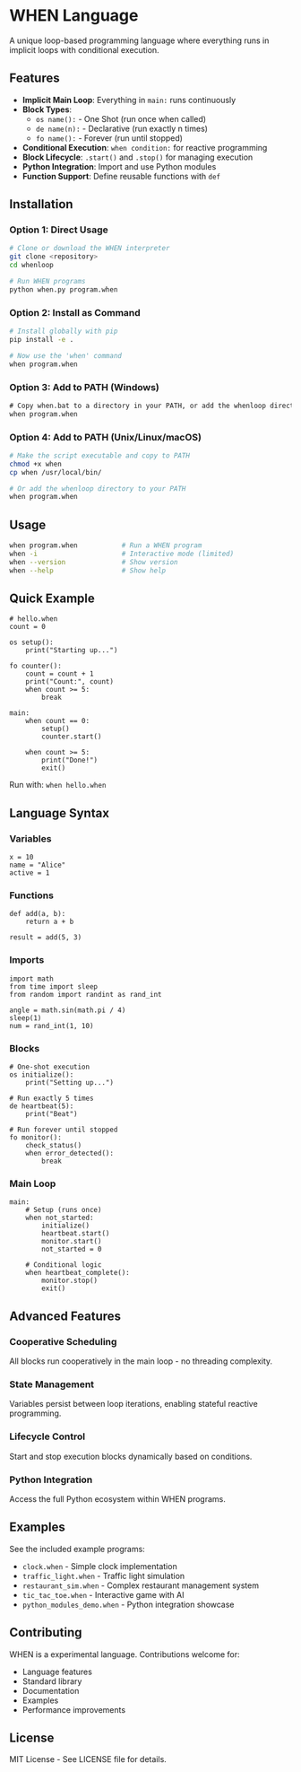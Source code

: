 # WHEN Language

A unique loop-based programming language where everything runs in implicit loops with conditional execution.

## Features

- **Implicit Main Loop**: Everything in `main:` runs continuously
- **Block Types**:
  - `os name():` - One Shot (run once when called)
  - `de name(n):` - Declarative (run exactly n times)
  - `fo name():` - Forever (run until stopped)
- **Conditional Execution**: `when condition:` for reactive programming
- **Block Lifecycle**: `.start()` and `.stop()` for managing execution
- **Python Integration**: Import and use Python modules
- **Function Support**: Define reusable functions with `def`

## Installation

### Option 1: Direct Usage
```bash
# Clone or download the WHEN interpreter
git clone <repository>
cd whenloop

# Run WHEN programs
python when.py program.when
```

### Option 2: Install as Command
```bash
# Install globally with pip
pip install -e .

# Now use the 'when' command
when program.when
```

### Option 3: Add to PATH (Windows)
```cmd
# Copy when.bat to a directory in your PATH, or add the whenloop directory to PATH
when program.when
```

### Option 4: Add to PATH (Unix/Linux/macOS)
```bash
# Make the script executable and copy to PATH
chmod +x when
cp when /usr/local/bin/

# Or add the whenloop directory to your PATH
when program.when
```

## Usage

```bash
when program.when           # Run a WHEN program
when -i                     # Interactive mode (limited)
when --version              # Show version
when --help                 # Show help
```

## Quick Example

```when
# hello.when
count = 0

os setup():
    print("Starting up...")

fo counter():
    count = count + 1
    print("Count:", count)
    when count >= 5:
        break

main:
    when count == 0:
        setup()
        counter.start()

    when count >= 5:
        print("Done!")
        exit()
```

Run with: `when hello.when`

## Language Syntax

### Variables
```when
x = 10
name = "Alice"
active = 1
```

### Functions
```when
def add(a, b):
    return a + b

result = add(5, 3)
```

### Imports
```when
import math
from time import sleep
from random import randint as rand_int

angle = math.sin(math.pi / 4)
sleep(1)
num = rand_int(1, 10)
```

### Blocks
```when
# One-shot execution
os initialize():
    print("Setting up...")

# Run exactly 5 times
de heartbeat(5):
    print("Beat")

# Run forever until stopped
fo monitor():
    check_status()
    when error_detected():
        break
```

### Main Loop
```when
main:
    # Setup (runs once)
    when not_started:
        initialize()
        heartbeat.start()
        monitor.start()
        not_started = 0

    # Conditional logic
    when heartbeat_complete():
        monitor.stop()
        exit()
```

## Advanced Features

### Cooperative Scheduling
All blocks run cooperatively in the main loop - no threading complexity.

### State Management
Variables persist between loop iterations, enabling stateful reactive programming.

### Lifecycle Control
Start and stop execution blocks dynamically based on conditions.

### Python Integration
Access the full Python ecosystem within WHEN programs.

## Examples

See the included example programs:
- `clock.when` - Simple clock implementation
- `traffic_light.when` - Traffic light simulation
- `restaurant_sim.when` - Complex restaurant management system
- `tic_tac_toe.when` - Interactive game with AI
- `python_modules_demo.when` - Python integration showcase

## Contributing

WHEN is a experimental language. Contributions welcome for:
- Language features
- Standard library
- Documentation
- Examples
- Performance improvements

## License

MIT License - See LICENSE file for details.